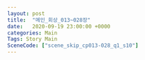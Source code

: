 ```yaml
---
layout: post
title:  "메인_회상_013~028장"
date:   2020-09-19 23:00:00 +0000
categories: Main
Tags: Story Main
SceneCode: ["scene_skip_cp013-028_q1_s10"]
---
```

